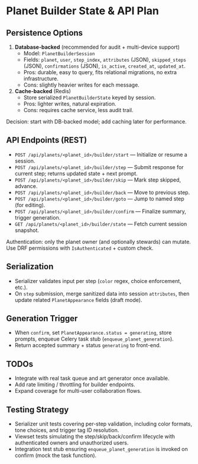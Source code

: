 # Planet Builder State & API Plan

## Persistence Options
1. **Database-backed** (recommended for audit + multi-device support)
   - Model: `PlanetBuilderSession`
   - Fields: `planet`, `user`, `step_index`, `attributes` (JSON), `skipped_steps` (JSON), `confirmations` (JSON), `is_active`, `created_at`, `updated_at`.
   - Pros: durable, easy to query, fits relational migrations, no extra infrastructure.
   - Cons: slightly heavier writes for each message.
2. **Cache-backed** (Redis)
   - Store serialized `PlanetBuilderState` keyed by session.
   - Pros: lighter writes, natural expiration.
   - Cons: requires cache service, less audit trail.

Decision: start with DB-backed model; add caching later for performance.

## API Endpoints (REST)
- `POST /api/planets/<planet_id>/builder/start` — Initialize or resume a session.
- `POST /api/planets/<planet_id>/builder/step` — Submit response for current step; returns updated state + next prompt.
- `POST /api/planets/<planet_id>/builder/skip` — Mark step skipped, advance.
- `POST /api/planets/<planet_id>/builder/back` — Move to previous step.
- `POST /api/planets/<planet_id>/builder/goto` — Jump to named step (for editing).
- `POST /api/planets/<planet_id>/builder/confirm` — Finalize summary, trigger generation.
- `GET /api/planets/<planet_id>/builder/state` — Fetch current session snapshot.

Authentication: only the planet owner (and optionally stewards) can mutate. Use DRF permissions with `IsAuthenticated` + custom check.

## Serialization
- Serializer validates input per step (`color` regex, choice enforcement, etc.).
- On `step` submission, merge sanitized data into session `attributes`, then update related `PlanetAppearance` fields (draft mode).

## Generation Trigger
- When `confirm`, set `PlanetAppearance.status = generating`, store prompts, enqueue Celery task stub (`enqueue_planet_generation`).
- Return accepted summary + status `generating` to front-end.

## TODOs
- Integrate with real task queue and art generator once available.
- Add rate limiting / throttling for builder endpoints.
- Expand coverage for multi-user collaboration flows.

## Testing Strategy
- Serializer unit tests covering per-step validation, including color formats, tone choices, and trigger tag ID resolution.
- Viewset tests simulating the step/skip/back/confirm lifecycle with authenticated owners and unauthorized users.
- Integration test stub ensuring `enqueue_planet_generation` is invoked on confirm (mock the task function).
